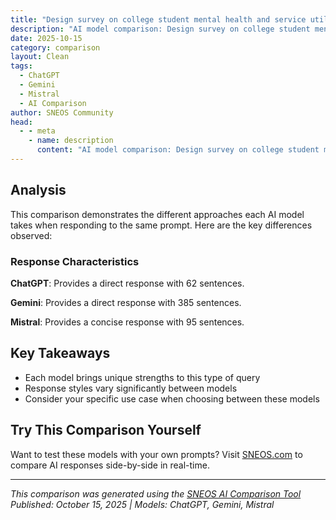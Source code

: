 ```yaml
---
title: "Design survey on college student mental health and service utilization (target n=500). Help me: 1) Develop research questions and hypotheses, 2) Select validated scales (PHQ-9 for depression, GAD-7 for anxiety), 3) Write clear, unbiased questions, 4) Design skip logic and branching, 5) Determine sampling strategy and recruitment, 6) Calculate response rates needed, 7) Plan survey distribution (Qualtrics), 8) Draft IRB protocol"
description: "AI model comparison: Design survey on college student mental health and service utilization (target n=500). Help me: 1) D..."
date: 2025-10-15
category: comparison
layout: Clean
tags:
  - ChatGPT
  - Gemini
  - Mistral
  - AI Comparison
author: SNEOS Community
head:
  - - meta
    - name: description
      content: "AI model comparison: Design survey on college student mental health and service utilization (target n=500). Help me: 1) Develop research ques..."
---
```


<ChatComparison
  title="Design survey on college student mental health and service utilization (target n=500). Help me: 1) Develop research questions and hypotheses, 2) Select validated scales (PHQ-9 for depression, GAD-7 for anxiety), 3) Write clear, unbiased questions, 4) Design skip logic and branching, 5) Determine sampling strategy and recruitment, 6) Calculate response rates needed, 7) Plan survey distribution (Qualtrics), 8) Draft IRB protocol"
  prompt="Design survey on college student mental health and service utilization (target n=500). Help me: 1) Develop research questions and hypotheses, 2) Select validated scales (PHQ-9 for depression, GAD-7 for anxiety), 3) Write clear, unbiased questions, 4) Design skip logic and branching, 5) Determine sampling strategy and recruitment, 6) Calculate response rates needed, 7) Plan survey distribution (Qualtrics), 8) Draft IRB protocol"
  :responses='{"ChatGPT": "It\u0027s great that you are taking a proactive approach to study college student mental health and service utilization. Below are detailed steps and suggestions for each aspect of your inquiry.\n\n### 1) Develop Research Questions and Hypotheses\n\n**Research Questions:**\n- What is the prevalence of depression and anxiety among college students?\n- What percentage of college students utilize mental health services on campus or in the community?\n- What factors (e.g., demographic characteristics, academic stress, social support) are associated with higher levels of depression and anxiety?\n- How do barriers to access influence service utilization among college students facing mental health challenges?\n\n**Hypotheses:**\n- H1: A higher prevalence of depressive symptoms will be associated with lower rates of service utilization.\n- H2: Students with higher levels of anxiety will report more barriers to accessing mental health services.\n- H3: Demographic factors (e.g., gender, year in school, living situation) will show significant differences in mental health symptoms and service utilization.\n\n### 2) Select Validated Scales\n\n- **PHQ-9**: A 9-item scale for measuring the severity of depression. This scale has been validated for use in diverse populations, including college students.\n- **GAD-7**: A 7-item scale for measuring the severity of generalized anxiety disorder. This is also validated for varied populations.\n\n### 3) Write Clear, Unbiased Questions\n\n**Demographics:**\n- What is your age?\n- What is your gender? (Options: Male, Female, Non-binary/Third Gender, Prefer not to say)\n- What year are you in college? (Options: Freshman, Sophomore, Junior, Senior, Graduate)\n- What is your major field of study?\n\n**Mental Health Assessment:**\n- Please rate how often you have been bothered by the following problems over the past two weeks: (Use PHQ-9 and GAD-7 items)\n  1. Little interest or pleasure in doing things (PHQ-9)\n  2. Feeling down, depressed, or hopeless (PHQ-9)\n  3. Trouble falling or staying asleep, or sleeping too much (PHQ-9)\n  ...\n  (Subsequently ask GAD-7 items in a similar structure)\n\n**Service Utilization:**\n- Have you ever sought help for mental health issues? (Options: Yes, No)\n- If yes, what services did you utilize? (Options: Counseling center, Private therapist, Peer support, etc.)\n- What barriers, if any, have you encountered when seeking mental health services? (Multiple choice: Lack of time, Stigma, Financial reasons, etc.)\n\n### 4) Design Skip Logic and Branching\n\n- If participants answer \u201CNo\u201D to having sought help for mental health issues, skip to questions about potential barriers.\n- If they answer \u201CYes,\u201D present follow-up questions about the types of services utilized and satisfaction levels with those services.\n- Use branching for demographic questions to gather more specific data based on initial responses (e.g., if \u201COther\u201D is selected for gender, prompt for specification).\n\n### 5) Determine Sampling Strategy and Recruitment\n\n**Sampling Strategy:**\n- Use a stratified random sampling approach to ensure diversity in demographics (e.g., gender, year in college, major).\n- Collaborate with university administration to reach students via email or through student organizations.\n\n**Recruitment:**\n- Create an engaging participant recruitment message that highlights the importance of mental health awareness.\n- Offer incentives (e.g., raffle for gift cards or wellness resources) to encourage participation.\n\n### 6) Calculate Response Rates Needed\n\n- To achieve a target sample size of 500, calculate the minimum number of students you need to survey to account for expected non-response.\n- Assuming a conservative response rate of 20%, you would need to reach approximately 2500 students (500 / 0.2).\n\n### 7) Plan Survey Distribution (Qualtrics)\n\n- Develop the survey in Qualtrics with all the questions organized in logical order.\n- Test the survey with a small pilot group to identify any issues with question clarity or functionality before full distribution.\n- Distribute the survey via university email and social media, along with links in relevant student organizations.\n\n### 8) Draft IRB Protocol\n\n**Title:**\nSurvey of College Students\u2019 Mental Health and Service Utilization.\n\n**Purpose:**\nTo assess the prevalence of mental health symptoms and the utilization of mental health services among college students.\n\n**Participants:**\n500 college students aged 18 years and older from (insert university name).\n\n**Procedure:**\nParticipants will complete a web-based survey using Qualtrics, which will take approximately 15 minutes.\n\n**Confidentiality:**\nAll responses will be anonymized, and data will be stored securely. Only aggregated results will be reported.\n\n**Risks:**\nMinimal risk associated with discussing mental health; participants can skip questions or withdraw at any time.\n\n**Benefits:**\nFindings may contribute to improved mental health services and resources at the university.\n\n### Conclusion\n\nBy following these steps, you will develop a comprehensive survey that addresses critical aspects of mental health and service utilization among college students. Make sure to follow ethical guidelines throughout the research process and adjust the survey as needed based on pilot testing. Good luck with your study!", "Gemini": "This is a comprehensive request, and designing such a survey requires careful planning across multiple domains. Let\u0027s break it down step-by-step.\n\n---\n\n## College Student Mental Health and Service Utilization Survey Design\n\n**Target N = 500**\n\n### 1) Research Questions and Hypotheses\n\n**Overarching Research Goal:** To understand the prevalence of mental health challenges among college students, their attitudes towards and utilization of mental health services, and the perceived barriers to seeking help.\n\n**Research Questions (RQs):**\n\n1.  What is the prevalence of symptoms of depression and anxiety among college students?\n    *   *Sub-question:* Do demographic factors (e.g., gender identity, race/ethnicity, academic year) moderate the prevalence of these symptoms?\n2.  What is the level of perceived stress among college students?\n    *   *Sub-question:* How does perceived stress correlate with symptoms of depression and anxiety?\n3.  What is the current rate of mental health service utilization among college students?\n    *   *Sub-question:* What types of services are most frequently accessed (e.g., on-campus counseling, off-campus therapy, informal support)?\n4.  What are the primary perceived barriers that prevent college students from seeking mental health support?\n    *   *Sub-question:* Do these barriers differ based on symptom severity or demographic characteristics?\n5.  What are college students\u0027 attitudes towards seeking professional psychological help and their perceptions of mental health stigma?\n    *   *Sub-question:* How do attitudes and stigma relate to service utilization?\n6.  How do mental health symptoms impact academic performance and social functioning?\n\n**Hypotheses (Hs):**\n\n1.  **H1 (Prevalence):** A significant proportion of college students (e.g., \u003E30%) will report clinically significant symptoms of depression (PHQ-9 score \u2265 10) and anxiety (GAD-7 score \u2265 10).\n    *   **H1a:** Students identifying as a gender minority or racial/ethnic minority will report higher rates of depression and anxiety symptoms.\n2.  **H2 (Stress-Symptom Link):** There will be a positive correlation between perceived stress levels (PSS-10) and the severity of depression (PHQ-9) and anxiety (GAD-7) symptoms.\n3.  **H3 (Utilization):** Less than 50% of students reporting clinically significant symptoms of depression or anxiety will have utilized formal mental health services in the past 12 months.\n    *   **H3a:** On-campus counseling services will be the most frequently utilized formal mental health resource.\n4.  **H4 (Barriers):** Perceived stigma and financial cost will be among the most frequently endorsed barriers to seeking mental health services.\n    *   **H4a:** Students from lower socioeconomic backgrounds will report financial cost as a more significant barrier.\n5.  **H5 (Attitudes \u0026 Utilization):** More positive attitudes towards seeking professional help and lower perceived stigma will be associated with a higher likelihood of mental health service utilization.\n6.  **H6 (Impact):** Students with higher scores on the PHQ-9 and GAD-7 will report a greater negative impact of their mental health on their academic performance and social interactions.\n\n---\n\n### 2) Selected Validated Scales\n\nIn addition to your chosen scales, I recommend a few others to address the full scope of your research questions.\n\n1.  **Depression:** **Patient Health Questionnaire (PHQ-9)**\n    *   *Purpose:* Screens for depression severity and probable depressive disorder.\n    *   *Number of Items:* 9\n    *   *Scoring:* 0-4 (None), 5-9 (Mild), 10-14 (Moderate), 15-19 (Moderately Severe), 20-27 (Severe). A score of 10 or greater indicates probable major depression.\n    *   *Source:* Spitzer, Williams, Kroenke (1999)\n2.  **Anxiety:** **Generalized Anxiety Disorder 7-item (GAD-7)**\n    *   *Purpose:* Screens for generalized anxiety disorder severity.\n    *   *Number of Items:* 7\n    *   *Scoring:* 0-4 (Minimal), 5-9 (Mild), 10-14 (Moderate), 15-21 (Severe). A score of 10 or greater indicates probable GAD.\n    *   *Source:* Spitzer, Kroenke, Williams, Lowe (2006)\n3.  **Perceived Stress:** **Perceived Stress Scale (PSS-10)**\n    *   *Purpose:* Measures the degree to which situations in one\u0027s life are appraised as stressful.\n    *   *Number of Items:* 10\n    *   *Scoring:* Higher scores indicate higher perceived stress. Ranges from 0-40.\n    *   *Source:* Cohen, Kamarck, Mermelstein (1983)\n4.  **Help-Seeking Attitudes:** **Attitudes Toward Seeking Professional Psychological Help Scale \u2013 Short Form (ATSPPHS-SF)**\n    *   *Purpose:* Assesses beliefs about and attitudes towards seeking psychological help.\n    *   *Number of Items:* 10\n    *   *Scoring:* Higher scores indicate more positive attitudes.\n    *   *Source:* Fischer \u0026 Farina (1995)\n    *   *Note:* If this is too long, consider selecting 3-5 custom items on perceived stigma.\n5.  **Social Support (Optional, but useful context):** **Multidimensional Scale of Perceived Social Support (MSPSS)**\n    *   *Purpose:* Measures perceived social support from family, friends, and a significant other.\n    *   *Number of Items:* 12\n    *   *Scoring:* Higher scores indicate greater perceived social support.\n    *   *Source:* Zimet, Dahlem, Zimet, Farley (1988)\n    *   *Note:* If survey length is a concern, use 1-2 custom items about general social support satisfaction.\n\n---\n\n### 3) Clear, Unbiased Questions (Draft)\n\n**Section A: Informed Consent (First Page of Survey)**\n\n*   **Crucial for IRB.** See Draft IRB Protocol below for detailed content.\n*   Must include: Purpose, Voluntary Participation, Confidentiality/Anonymity, Risks/Benefits, Right to Withdraw, Time Commitment, Contact Information, Crisis Resources.\n*   **Question:** \u0022Do you agree to participate in this study?\u0022 (Yes/No)\n    *   *Skip Logic:* If No, thank them and end survey.\n\n**Section B: Eligibility \u0026 Demographics**\n\n1.  \u0022Are you currently enrolled as a student at [University Name]?\u0022 (Yes/No)\n    *   *Skip Logic:* If No, thank them and end survey.\n2.  \u0022Are you 18 years of age or older?\u0022 (Yes/No)\n    *   *Skip Logic:* If No, thank them and end survey (due to minor consent requirements).\n3.  \u0022What is your age in years?\u0022 (Open-ended numerical entry)\n4.  \u0022Which of the following best describes your current academic year?\u0022 (Select one)\n    *   Freshman / First Year\n    *   Sophomore / Second Year\n    *   Junior / Third Year\n    *   Senior / Fourth Year\n    *   Graduate Student\n    *   Other (please specify): \\_\\_\\_\\_\\_\n5.  \u0022What is your primary major(s)?\u0022 (Open-ended text entry)\n6.  \u0022Which gender do you identify with?\u0022 (Select all that apply)\n    *   Woman\n    *   Man\n    *   Non-binary\n    *   Genderqueer\n    *   Agender\n    *   Two-Spirit\n    *   Prefer to self-describe: \\_\\_\\_\\_\\_\n    *   Prefer not to say\n7.  \u0022Which of the following best describes your racial and/or ethnic identity?\u0022 (Select all that apply)\n    *   American Indian or Alaska Native\n    *   Asian / Asian American\n    *   Black / African American\n    *   Hispanic / Latinx\n    *   Middle Eastern or North African\n    *   Native Hawaiian or Pacific Islander\n    *   White / Caucasian\n    *   Prefer to self-describe: \\_\\_\\_\\_\\_\n    *   Prefer not to say\n8.  \u0022What is your current living situation?\u0022 (Select one)\n    *   On-campus dormitory/residence hall\n    *   Off-campus apartment/house with roommates\n    *   Off-campus apartment/house alone\n    *   Living with family (parents/guardians)\n    *   Other (please specify): \\_\\_\\_\\_\\_\n9.  \u0022Do you identify as an international student?\u0022 (Yes/No)\n10. \u0022Which of the following best describes your academic performance (GPA) over the last semester?\u0022 (Select one)\n    *   3.5 - 4.0 (Excellent)\n    *   3.0 - 3.49 (Good)\n    *   2.5 - 2.99 (Average)\n    *   2.0 - 2.49 (Below Average)\n    *   Below 2.0 (Poor)\n    *   Not applicable (e.g., first semester)\n11. \u0022To what extent do you feel financially secure?\u0022 (Select one)\n    *   Very secure\n    *   Moderately secure\n    *   Somewhat insecure\n    *   Very insecure\n    *   Prefer not to say\n\n**Section C: Mental Health Symptomatology \u0026 Impact**\n\n*   **PHQ-9 (9 items):** \u0022Over the last 2 weeks, how often have you been bothered by any of the following problems?\u0022 (Not at all, Several days, More than half the days, Nearly every day)\n*   **GAD-7 (7 items):** \u0022Over the last 2 weeks, how often have you been bothered by any of the following problems?\u0022 (Not at all, Several days, More than half the days, Nearly every day)\n*   **PSS-10 (10 items):** \u0022In the last month, how often have you felt...\u0022 (Never, Almost Never, Sometimes, Fairly Often, Very Often)\n*   **Academic/Social Impact (Custom):**\n    1.  \u0022In the past 12 months, has your mental health (e.g., stress, anxiety, low mood) negatively impacted your academic performance (e.g., grades, attendance, concentration)?\u0022 (Yes/No)\n        *   *Skip Logic:* If Yes, \u0022To what extent has it impacted your academic performance?\u0022 (Slightly, Moderately, Significantly, Very Significantly)\n    2.  \u0022In the past 12 months, has your mental health negatively impacted your social relationships or engagement in campus activities?\u0022 (Yes/No)\n        *   *Skip Logic:* If Yes, \u0022To what extent has it impacted your social relationships/engagement?\u0022 (Slightly, Moderately, Significantly, Very Significantly)\n\n**Section D: Service Utilization**\n\n1.  \u0022In the past 12 months, have you sought mental health support, counseling, or therapy from *any* source (formal or informal)?\u0022 (Yes/No)\n    *   ***SKIP LOGIC:***\n        *   **If YES, proceed to D2.**\n        *   **If NO, skip to Section E (Barriers to Seeking Help).**\n2.  \u0022From which of the following sources did you seek mental health support in the past 12 months? (Select all that apply)\u0022\n    *   Campus Counseling Center\n    *   Off-campus therapist/psychiatrist\n    *   Primary care physician / Student Health Services\n    *   Faculty or Staff member at [University Name]\n    *   Peer support group (on or off campus)\n    *   Family member(s)\n    *   Friend(s)\n    *   Religious or spiritual advisor\n    *   Online mental health apps/websites (e.g., Calm, BetterHelp)\n    *   Crisis hotline/text line\n    *   Other (please specify): \\_\\_\\_\\_\\_\n3.  \u0022Thinking about the *primary* source of formal support (e.g., campus counseling, off-campus therapist) you accessed, how satisfied were you with the services you received?\u0022 (1-Very Dissatisfied to 5-Very Satisfied)\n4.  \u0022Approximately how many sessions of formal mental health support (e.g., therapy, counseling) did you attend in the past 12 months?\u0022 (Select one)\n    *   1-2 sessions\n    *   3-5 sessions\n    *   6-10 sessions\n    *   More than 10 sessions\n    *   Not applicable (did not use formal services)\n5.  \u0022What was your *primary reason* for seeking mental health support?\u0022 (Open-ended or pre-defined categories like: Anxiety, Depression, Academic stress, Relationship issues, Identity exploration, Trauma, etc.)\n\n**Section E: Barriers to Seeking Help (Only for those who answered NO to D1)**\n\n1.  \u0022You indicated you have NOT sought mental health support in the past 12 months. What were the primary reasons for this? (Select all that apply)\u0022\n    *   Too expensive / Concerns about insurance coverage\n    *   Too busy / Lack of time\n    *   Didn\u0027t know where to go or what services were available\n    *   Believed my problems weren\u0027t serious enough\n    *   Preferred to handle problems on my own\n    *   Concerned about privacy / Confidentiality\n    *   Worried about what others might think (stigma)\n    *   Concerned about negative impact on academic record/future career\n    *   Had a bad experience with mental health services in the past\n    *   Didn\u0027t believe therapy/counseling would help\n    *   Didn\u0027t feel comfortable talking about my problems\n    *   Cultural or family beliefs discouraged seeking help\n    *   Lack of transportation\n    *   Language barriers\n    *   Other (please specify): \\_\\_\\_\\_\\_\n\n**Section F: Attitudes and Perceptions**\n\n*   **ATSPPHS-SF (10 items):** \u0022Please indicate your agreement with the following statements...\u0022 (Strongly Disagree to Strongly Agree)\n*   **Custom Stigma/Awareness Questions (if ATSPPHS-SF is too long):**\n    1.  \u0022I would feel comfortable seeking mental health counseling if I needed it.\u0022 (Strongly Disagree to Strongly Agree)\n    2.  \u0022I believe there is a stigma associated with seeking mental health help among college students.\u0022 (Strongly Disagree to Strongly Agree)\n    3.  \u0022I am aware of the mental health services available on campus at [University Name].\u0022 (Strongly Disagree to Strongly Agree)\n    4.  \u0022If a friend needed mental health support, I would encourage them to seek professional help.\u0022 (Strongly Disagree to Strongly Agree)\n    5.  \u0022I believe seeking mental health support is a sign of strength, not weakness.\u0022 (Strongly Disagree to Strongly Agree)\n\n**Section G: Open-Ended Feedback \u0026 Debriefing**\n\n1.  \u0022Is there anything else you would like to share about your mental health experience as a college student at [University Name], or about mental health services, that this survey did not cover?\u0022 (Open-ended text box)\n2.  **Debriefing Statement:** Thank you for your participation. Provide crisis resources (on-campus counseling, crisis hotlines) and contact information for the research team. Reiterate confidentiality.\n\n---\n\n### 4) Design Skip Logic and Branching (Recap)\n\n*   **Initial Consent:** \u0022Do you agree to participate?\u0022 (If No, End Survey).\n*   **Eligibility:** \u0022Are you a student at [University Name]?\u0022 (If No, End Survey). \u0022Are you 18 or older?\u0022 (If No, End Survey).\n*   **Service Utilization:** \u0022In the past 12 months, have you sought mental health support...?\u0022 (If Yes, go to D2-D5. If No, skip to Section E: Barriers to Seeking Help).\n*   **Academic/Social Impact:** Follow-up questions only if the initial \u0022Yes\u0022 is selected.\n\n---\n\n### 5) Sampling Strategy and Recruitment\n\n*   **Sampling Strategy:**\n    *   **Method:** A **convenience sampling** approach will likely be most feasible for reaching 500 students, supplemented by efforts to increase representativeness. While true random sampling of the entire student body can be logistically challenging and resource-intensive, we will strive for broad outreach.\n    *   **Inclusion Criteria:** Currently enrolled undergraduate or graduate student at [University Name], 18 years or older.\n    *   **Exclusion Criteria:** Students under 18 years of age.\n*   **Recruitment Strategy:**\n    1.  **University-Wide Email:** Collaborate with Student Affairs, Dean of Students, or other relevant departments to send out an official invitation email to the entire student body listserv (if permitted). This email will include a brief explanation of the study, the survey link, and information about the incentive.\n    2.  **Classroom Announcements/Faculty Endorsement:** Reach out to faculty across various departments (especially those with large undergraduate enrollments) and ask them to make brief announcements in their classes or post the survey link on their course management systems (e.g., Canvas, Blackboard). This can help reach a more diverse range of students across majors.\n    3.  **Student Organizations:** Partner with diverse student organizations (e.g., cultural groups, academic clubs, student government, wellness groups) to disseminate the survey link through their internal communications.\n    4.  **Social Media:** Post the survey link on official university social media channels (e.g., Facebook, Instagram, Twitter) and relevant student-run pages/groups.\n    5.  **Campus Flyers/Posters:** Distribute flyers with QR codes linked to the survey in high-traffic campus locations (e.g., library, student union, dining halls, academic buildings, residence halls).\n    6.  **Incentive:** Offer a strong incentive to encourage participation. A raffle for several **$50 gift cards** (e.g., 10-15 gift cards) or a smaller, guaranteed incentive (e.g., entry into a drawing for a $5 gift card per 50 participants) can significantly boost response rates. Participants enter the raffle by providing their email in a *separate* survey (or a separate section of the main survey that is immediately disassociated from their responses to maintain anonymity).\n\n---\n\n### 6) Response Rates Needed\n\n*   **Target Sample Size (n):** 500 complete responses.\n*   **Estimated College Survey Response Rate:** Response rates for online college student surveys vary widely depending on incentives, topic salience, and distribution method. A realistic range for a survey with incentives could be **15% to 25%**. Without strong incentives or official endorsement, it can be much lower (5-10%).\n*   **Calculation:**\n    *   If we aim for a **20% response rate**: To get 500 complete responses, you would need to invite approximately 500 / 0.20 = **2,500 students**.\n    *   If we aim for a **15% response rate**: To get 500 complete responses, you would need to invite approximately 500 / 0.15 = **3,333 students**.\n*   **Conclusion:** You need to reach out to a minimum of **2,500-3,500 students** through your recruitment channels to realistically achieve 500 completed surveys. This highlights the importance of using multiple recruitment strategies and official university channels.\n\n---\n\n### 7) Plan Survey Distribution (Qualtrics)\n\n1.  **Survey Creation:**\n    *   Build the survey in Qualtrics, carefully entering all questions, scales, and ensuring correct question types (e.g., multiple choice, Likert scale, open text).\n    *   Implement all specified skip logic and branching.\n    *   Add validation (e.g., force response, range validation for age) where appropriate.\n    *   Ensure all scale items are correctly coded for easy analysis later.\n2.  **Anonymity/Confidentiality Settings:**\n    *   Set the survey to **anonymous responses** by default.\n    *   If using an incentive, create a **separate Qualtrics survey link for prize entry** (which only collects email addresses) at the *end* of the main mental health survey. This ensures participant responses remain entirely separate from their identifying information for the raffle.\n3.  **Testing:**\n    *   Thoroughly test the survey multiple times from start to finish, including all skip logic and branching paths.\n    *   Have colleagues or pilot testers review for clarity, potential biases, flow, and technical issues.\n4.  **Distribution Strategy:**\n    *   **Unique Link Generation:** For broad distribution (emails, social media, flyers), generate a **single anonymous public link** for the survey.\n    *   **Email Distribution:** If an official university listserv is used, the email will include this public link. Qualtrics\u0027 internal email distributor can be used *if* you obtain a list of student emails *and* the IRB approves this method (though often external email distribution through official university channels is preferred for privacy).\n    *   **Reminder Emails:** Plan to send 2-3 reminder emails over a 2-3 week period to non-responders (if using Qualtrics\u0027 email distribution) or general reminders through university channels.\n5.  **Data Monitoring:**\n    *   Regularly monitor response rates and survey progress in Qualtrics.\n    *   Check for partial responses, data quality issues, or common drop-off points.\n6.  **Data Export:**\n    *   Upon completion of the data collection period, export the raw data from Qualtrics (e.g., CSV, SPSS format).\n    *   Ensure data is securely stored (e.g., encrypted drive, institutional research server).\n\n---\n\n### 8) Draft IRB Protocol\n\n**Institutional Review Board (IRB) Protocol: College Student Mental Health and Service Utilization**\n\n**1. Project Title:** Understanding Mental Health and Service Utilization Among College Students at [University Name]\n\n**2. Principal Investigator (PI):** [Your Name, Department, Contact Info]\n**Co-Investigators (if any):** [Name(s), Department(s), Contact Info]\n\n**3. Introduction and Background:**\nMental health challenges are prevalent among college students, with national data indicating high rates of anxiety, depression, and stress. The college years are a critical developmental period marked by unique stressors (academic pressure, financial strain, social adjustment, identity formation). Untreated mental health issues can lead to significant negative consequences, including academic failure, social isolation, and increased risk of suicide. While many institutions offer mental health services, utilization rates often remain low, suggesting barriers to access. This study aims to provide a comprehensive understanding of the mental health landscape at [University Name], specifically examining the prevalence of depression, anxiety, and stress, current service utilization patterns, and the perceived barriers and attitudes towards seeking mental health support among our student population. The findings will inform university mental health programming and support services.\n\n**4. Research Questions \u0026 Hypotheses:** (See Section 1 above)\n\n**5. Research Design:**\nThis study employs a cross-sectional, quantitative survey design. Data will be collected through an anonymous online survey using Qualtrics.\n\n**6. Participants:**\n*   **Target Population:** Undergraduate and graduate students enrolled at [University Name].\n*   **Sample Size:** N = 500 complete responses.\n*   **Inclusion Criteria:**\n    *   Currently enrolled as a student at [University Name].\n    *   18 years of age or older.\n*   **Exclusion Criteria:**\n    *   Students under 18 years of age.\n*   **Recruitment Strategy:** (See Section 5 above - copy recruitment details)\n    *   Initial invitation via university-wide email listservs (Student Affairs, Dean of Students, specific departments).\n    *   Announcements in classes (with faculty permission).\n    *   Dissemination through student organizations and official university social media channels.\n    *   Campus flyers with QR codes.\n\n**7. Procedures:**\n1.  **Recruitment:** Potential participants will receive an invitation containing a brief description of the study, an estimate of time commitment (15-20 minutes), and a direct link to the Qualtrics survey.\n2.  **Informed Consent:** Upon clicking the survey link, participants will first be presented with the online informed consent form (see Appendix A). They must actively click \u0022Yes, I agree to participate\u0022 to proceed. If they decline, the survey will terminate.\n3.  **Survey Completion:** Participants will complete the anonymous online survey, which includes demographic questions, validated mental health scales (PHQ-9, GAD-7, PSS-10, ATSPPHS-SF), and custom questions regarding service utilization, barriers, and perceived impact of mental health. Skip logic will be implemented to ensure participants only see relevant questions.\n4.  **Incentive (Optional but Recommended):** At the end of the survey, participants will be provided with a *separate link* to an optional, entirely distinct Qualtrics survey where they can provide their email address to enter a raffle for [e.g., ten $50 gift cards]. This separation ensures complete anonymity of survey responses from identifying information.\n5.  **Debriefing:** After completing the survey (and optionally, the incentive entry form), participants will be presented with a debriefing statement (see Appendix B) that thanks them for their participation, reiterates confidentiality, and provides immediate access to mental health resources on campus (e.g., Campus Counseling Center) and national crisis hotlines.\n\n**8. Measures:**\n*   **Demographics:** Age, academic year, major, gender identity, racial/ethnic identity, living situation, international student status, GPA, financial security.\n*   **PHQ-9:** Patient Health Questionnaire-9 (9 items).\n*   **GAD-7:** Generalized Anxiety Disorder 7-item scale (7 items).\n*   **PSS-10:** Perceived Stress Scale-10 (10 items).\n*   **ATSPPHS-SF:** Attitudes Toward Seeking Professional Psychological Help Scale \u2013 Short Form (10 items).\n*   **Custom Questions:** Academic/social impact of mental health, service utilization patterns, types of services used, satisfaction with services, perceived barriers to seeking help, awareness of campus resources, and open-ended feedback.\n\n**9. Data Analysis Plan:**\n*   **Descriptive Statistics:** Frequencies, percentages, means, and standard deviations will be calculated to describe the demographic characteristics of the sample, prevalence of mental health symptoms, service utilization rates, and perceived barriers.\n*   **Inferential Statistics:**\n    *   **Correlations:** Pearson correlation coefficients will be used to examine relationships between continuous variables (e.g., perceived stress and symptom severity, attitudes towards help-seeking and utilization).\n    *   **Group Comparisons:** Independent samples t-tests or ANOVAs will be used to compare mental health outcomes and service utilization across different demographic groups (e.g., gender, race/ethnicity, academic year).\n    *   **Regression Analysis:** Logistic or linear regression may be used to identify predictors of service utilization or symptom severity based on demographic factors, perceived stress, and attitudes.\n*   **Qualitative Analysis (for open-ended):** Thematic analysis may be used to identify recurring themes in the open-ended responses.\n\n**10. Potential Risks and Benefits:**\n*   **Risks:**\n    *   **Minimal Psychological Distress:** Some questions about mental health symptoms, experiences, and barriers may evoke temporary discomfort, stress, or sadness for some participants.\n        *   **Mitigation:** The survey is anonymous. Participation is voluntary, and participants can skip any question or withdraw at any time without penalty. A comprehensive debriefing statement with immediate access to campus and national mental health resources will be provided at the end of the survey. Researchers are not therapists and will not provide direct clinical advice or intervention.\n    *   **Breach of Confidentiality/Anonymity:** Although responses are anonymous, there is a very remote theoretical risk of identification if open-ended responses contain highly specific personal details.\n        *   **Mitigation:** The survey is designed for anonymity. No direct identifying information (name, student ID) will be collected with survey responses. Email addresses for raffle entry are collected via a separate survey link and immediately disassociated from survey data. Data will be stored on secure, password-protected university servers/Qualtrics.\n*   **Benefits:**\n    *   **To Participants:** May gain increased self-awareness regarding their mental health and awareness of available mental health resources. Small incentive via raffle.\n    *   **To Science/Community:** The findings will contribute to the understanding of mental health challenges, service utilization, and barriers specific to the [University Name] student population. This data can inform the development or improvement of campus mental health services, outreach programs, and support initiatives, ultimately benefiting the broader university community.\n\n**11. Confidentiality and Data Security:**\n*   All survey responses will be collected anonymously via Qualtrics. No identifying information will be linked to participant responses.\n*   Data will be stored on secure, password-protected university servers/Qualtrics, accessible only to the PI and approved research team members.\n*   Raw data files will be de-identified if any unique identifiers are inadvertently present in open-ended responses.\n*   De-identified data will be kept for [e.g., 5 years] post-publication, then securely destroyed.\n*   Any publication or presentation of results will report aggregate data, ensuring no individual participant can be identified.\n\n**12. Informed Consent Process:**\nParticipants will be presented with a detailed online informed consent form (Appendix A) at the beginning of the survey. The form will clearly outline the study\u0027s purpose, procedures, risks, benefits, confidentiality measures, voluntary nature of participation, and right to withdraw. Participants must actively click a button indicating their agreement to proceed with the survey.\n\n**13. Debriefing:**\nUpon completion of the survey, all participants will receive a debriefing statement (Appendix B) that reiterates the study\u0027s purpose, thanks them for their participation, and most importantly, provides a list of mental health resources available on campus and national crisis hotlines.\n\n**14. Compensation/Incentives:**\nParticipants who complete the survey will have the option to enter a raffle for [e.g., ten $50 gift cards]. Entry into the raffle requires providing an email address in a *separate, distinct survey* link at the end of the main study, ensuring the anonymity of their survey responses.\n\n**15. Timeline:**\n*   IRB Submission: [Date]\n*   IRB Approval: [Date]\n*   Data Collection: [Start Date] - [End Date] (e.g., 3-4 weeks)\n*   Data Analysis: [Date] - [Date]\n*   Report Writing/Dissemination: [Date] - [Date]\n\n**16. Appendices:**\n*   Appendix A: Informed Consent Form\n*   Appendix B: Debriefing Statement and Resource List\n*   Appendix C: Full Survey Instrument (including all validated scales and custom questions)\n*   Appendix D: Recruitment Materials (email invitation, social media posts, flyer drafts)\n\n---\n\n**Appendix A: Draft Informed Consent Form**\n\n**Study Title:** Understanding Mental Health and Service Utilization Among College Students at [University Name]\n\n**Principal Investigator:** [Your Name], [Your Department]\n**Contact Information:** [Your Email Address]\n\n**Introduction:**\nYou are invited to participate in a research study about college student mental health and mental health service utilization at [University Name]. We are conducting this study to better understand the experiences of students, including common mental health challenges, how students access support, and any barriers they face. Your participation is voluntary.\n\n**Purpose of the Study:**\nThe purpose of this study is to gather information about the prevalence of mental health symptoms (like depression and anxiety), levels of stress, and students\u0027 experiences with and attitudes towards mental health services. The findings will help [University Name] enhance its support services for students.\n\n**Procedures:**\nIf you agree to participate, you will complete an anonymous online survey. The survey will ask questions about your demographic background, your feelings and experiences related to stress, anxiety, and depression, whether you have sought mental health support, and your opinions on campus mental health services. The survey is expected to take approximately **15-20 minutes** to complete.\n\n**Risks:**\nSome questions in this survey ask about sensitive topics related to mental health, which may cause temporary discomfort, stress, or sadness for some participants. If you feel distressed at any point, you are welcome to skip any question you don\u0027t wish to answer or stop the survey at any time. A list of mental health resources will be provided at the end of the survey.\n\n**Benefits:**\nDirect benefits to you may include increased self-awareness regarding your own mental health and awareness of available resources. The primary benefit of your participation is contributing to a better understanding of student mental health at [University Name], which can lead to improved support services for all students.\n\n**Confidentiality and Anonymity:**\nThis survey is **completely anonymous**. We will not collect any personally identifiable information (such as your name, student ID, or email address) with your survey responses. Your responses cannot be linked back to you. Data will be collected and stored securely on Qualtrics and later on password-protected university servers, accessible only by the research team.\n\n**Voluntary Participation:**\nYour participation in this study is entirely voluntary. You are free to choose whether or not to participate. You may also skip any question you do not wish to answer or withdraw from the study at any time without penalty or loss of benefits.\n\n**Compensation/Incentives:**\nUpon completion of the survey, you will have the option to enter a raffle for one of [Number] **$50 gift cards**. To maintain anonymity, the link to enter the raffle will be separate from the survey, and your email address will not be connected to your survey responses.\n\n**Contact Information:**\nIf you have any questions about this study, you may contact the Principal Investigator, [Your Name], at [Your Email Address].\nIf you have questions about your rights as a research participant, you may contact the [University Name] Institutional Review Board (IRB) at [IRB Contact Information].\n\n**By clicking \u0022Yes, I agree to participate\u0022 below, you confirm that you are 18 years of age or older, have read and understand this consent form, and voluntarily agree to participate in this research study.**\n\n[  ] Yes, I agree to participate\n[  ] No, I do not wish to participate (clicking this will end the survey)\n\n---\n\n**Appendix B: Draft Debriefing Statement and Resource List**\n\n**Thank You for Your Participation!**\n\nThank you for taking the time to complete our survey on college student mental health and service utilization. Your input is invaluable in helping us understand the experiences of students at [University Name] and improve mental health support services.\n\nWe understand that some of the questions in this survey may have touched upon sensitive or personal topics. If you experienced any distress or would like to learn more about mental health resources, please know that support is available.\n\n**Mental Health Resources Available:**\n\n**[University Name] Resources:**\n*   **Campus Counseling Center:** [Phone Number], [Website Link], [Location]\n    *   *Provides free and confidential counseling services, workshops, and crisis support for students.*\n*   **Student Health Services:** [Phone Number], [Website Link]\n    *   *Offers medical care and referrals for mental health concerns.*\n*   **Dean of Students Office:** [Phone Number], [Website Link]\n    *   *Can provide support and connect students to various campus resources.*\n\n**National Crisis Resources:**\n*   **988 Suicide \u0026 Crisis Lifeline:** Call or text 988 anytime for free and confidential support.\n*   **Crisis Text Line:** Text HOME to 741741 from anywhere in the US, anytime, about any type of crisis.\n*   **The Jed Foundation (JED):** [Website Link]\n    *   *Promotes mental health and suicide prevention among teens and young adults.*\n*   **The Trevor Project:** 1-866-488-7386 (for LGBTQ youth), [Website Link]\n\nYour responses are completely anonymous and will be kept confidential. We appreciate your contribution to this important research.\n\n**If you wish to enter the raffle for a $50 gift card, please click on the following link:**\n[Link to separate Qualtrics survey for raffle entry]\n*Please note: This raffle entry link is separate from your survey responses to ensure your anonymity.*\n\nSincerely,\nThe Research Team\n[Your Department/University]\n\n---\n\nThis comprehensive plan should provide a strong foundation for your survey design and IRB submission. Remember to tailor specific details (e.g., university names, specific resource contacts, raffle numbers) to your context.", "Mistral": "Sure, let\u0027s break down each step to design a comprehensive survey on college student mental health and service utilization.\n\n### 1. Develop Research Questions and Hypotheses\n\n**Research Questions:**\n1. What is the prevalence of depression and anxiety among college students?\n2. What factors are associated with higher levels of depression and anxiety among college students?\n3. How often do college students utilize mental health services?\n4. What barriers do college students face in accessing mental health services?\n5. What is the relationship between mental health service utilization and mental health outcomes?\n\n**Hypotheses:**\n1. College students who report higher levels of stress will also report higher levels of depression and anxiety.\n2. Students who utilize mental health services will report lower levels of depression and anxiety compared to those who do not.\n3. Barriers such as cost, stigma, and lack of awareness will be significantly associated with lower utilization of mental health services.\n\n### 2. Select Validated Scales\n\n**PHQ-9 (Patient Health Questionnaire-9):**\n- A 9-item scale to measure the severity of depression.\n\n**GAD-7 (Generalized Anxiety Disorder-7):**\n- A 7-item scale to measure the severity of anxiety.\n\n### 3. Write Clear, Unbiased Questions\n\n**Demographics:**\n1. What is your age?\n2. What is your gender?\n3. What is your year of study?\n4. What is your major?\n\n**Mental Health:**\n1. How often have you felt little interest or pleasure in doing things? (PHQ-9)\n2. How often have you felt down, depressed, or hopeless? (PHQ-9)\n3. How often have you felt nervous, anxious, or on edge? (GAD-7)\n4. How often have you felt not being able to stop or control worrying? (GAD-7)\n\n**Service Utilization:**\n1. Have you ever used mental health services (e.g., counseling, therapy)?\n2. If yes, how often do you use these services?\n3. What barriers, if any, have you faced in accessing mental health services?\n\n### 4. Design Skip Logic and Branching\n\n**Example:**\n1. Have you ever used mental health services (e.g., counseling, therapy)?\n   - Yes\n   - No\n\n   **If Yes:**\n   - How often do you use these services?\n   - What barriers, if any, have you faced in accessing mental health services?\n\n   **If No:**\n   - What are the reasons you have not used mental health services?\n\n### 5. Determine Sampling Strategy and Recruitment\n\n**Sampling Strategy:**\n- Stratified random sampling to ensure representation from different years of study and majors.\n- Aim for a sample size of 500 students.\n\n**Recruitment:**\n- Email invitations to a random sample of students.\n- Posters and flyers around campus.\n- Social media announcements.\n- Incentives such as gift cards or entry into a prize draw.\n\n### 6. Calculate Response Rates Needed\n\n**Assumptions:**\n- Target sample size: 500\n- Expected response rate: 30%\n\n**Calculation:**\n- Number of invitations needed = Target sample size / Expected response rate\n- Number of invitations needed = 500 / 0.30 = 1667\n\n### 7. Plan Survey Distribution (Qualtrics)\n\n**Steps:**\n1. Create the survey in Qualtrics.\n2. Set up skip logic and branching.\n3. Test the survey with a small group of students.\n4. Distribute the survey link via email, social media, and campus announcements.\n5. Monitor responses and send reminders to non-respondents.\n\n### 8. Draft IRB Protocol\n\n**IRB Protocol Outline:**\n\n**Title:**\nSurvey on College Student Mental Health and Service Utilization\n\n**Introduction:**\n- Background and significance of the study.\n- Research questions and hypotheses.\n\n**Methods:**\n- Survey design and validated scales.\n- Sampling strategy and recruitment methods.\n- Data collection procedures.\n- Data analysis plan.\n\n**Ethical Considerations:**\n- Informed consent process.\n- Confidentiality and data security.\n- Potential risks and benefits.\n- Debriefing and support resources.\n\n**Timeline:**\n- Estimated start and end dates.\n- Milestones and deadlines.\n\n**Budget:**\n- Costs associated with incentives, survey distribution, and data analysis.\n\n**Appendices:**\n- Survey instrument.\n- Informed consent form.\n- Recruitment materials.\n\n**Conclusion:**\n- Expected outcomes and implications.\n- Future research directions.\n\n**Submission:**\n- Submit the protocol to the Institutional Review Board (IRB) for approval.\n\nBy following these steps, you can design a robust and ethical survey to assess college student mental health and service utilization."}' published-date="{DateTime.UtcNow:HH:mm}"
/>

## Analysis

This comparison demonstrates the different approaches each AI model takes when responding to the same prompt. Here are the key differences observed:

### Response Characteristics

**ChatGPT**: Provides a direct response with 62 sentences. 

**Gemini**: Provides a direct response with 385 sentences. 

**Mistral**: Provides a concise response with 95 sentences. 

## Key Takeaways

- Each model brings unique strengths to this type of query
- Response styles vary significantly between models
- Consider your specific use case when choosing between these models

## Try This Comparison Yourself

Want to test these models with your own prompts? Visit [SNEOS.com](https://sneos.com) to compare AI responses side-by-side in real-time.

---

*This comparison was generated using the [SNEOS AI Comparison Tool](https://sneos.com)*
*Published: October 15, 2025 | Models: ChatGPT, Gemini, Mistral*
